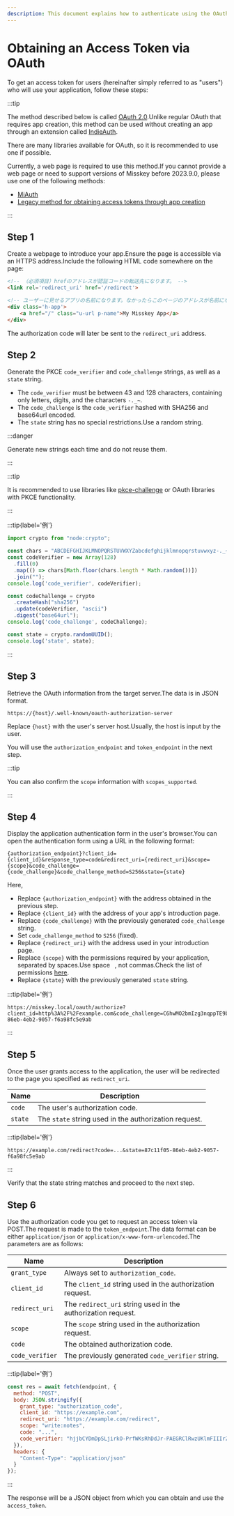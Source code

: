 ```yaml
---
description: This document explains how to authenticate using the OAuth2.0 method, available from v2023.9.0 onwards.
---
```


# Obtaining an Access Token via OAuth

To get an access token for users (hereinafter simply referred to as "users") who will use your application, follow these steps:

:::tip

The method described below is called [OAuth 2.0](https://datatracker.ietf.org/doc/html/rfc6749.html).Unlike regular OAuth that requires app creation, this method can be used without creating an app through an extension called [IndieAuth](https://indieauth.spec.indieweb.org/).

There are many libraries available for OAuth, so it is recommended to use one if possible.

Currently, a web page is required to use this method.If you cannot provide a web page or need to support versions of Misskey before 2023.9.0, please use one of the following methods:

- [MiAuth](./miauth.md)
- [Legacy method for obtaining access tokens through app creation](./app.md)

:::

## Step 1

Create a webpage to introduce your app.Ensure the page is accessible via an HTTPS address.Include the following HTML code somewhere on the page:

```html
<!-- （必須項目）hrefのアドレスが認証コードの転送先になります。 -->
<link rel='redirect_uri' href='/redirect'>

<!-- ユーザーに見せるアプリの名前になります。なかったらこのページのアドレスが名前になります。 -->
<div class='h-app'>
	<a href="/" class="u-url p-name">My Misskey App</a>
</div>
```

The authorization code will later be sent to the `redirect_uri` address.

## Step 2

Generate the PKCE `code_verifier` and `code_challenge` strings, as well as a `state` string.

- The `code_verifier` must be between 43 and 128 characters, containing only letters, digits, and the characters `-._~`.
- The `code_challenge` is the `code_verifier` hashed with SHA256 and base64url encoded.
- The `state` string has no special restrictions.Use a random string.

:::danger

Generate new strings each time and do not reuse them.

:::

:::tip

It is recommended to use libraries like [pkce-challenge](https://www.npmjs.com/package/pkce-challenge) or OAuth libraries with PKCE functionality.

:::

:::tip{label='例'}

```js
import crypto from "node:crypto";

const chars = "ABCDEFGHIJKLMNOPQRSTUVWXYZabcdefghijklmnopqrstuvwxyz-._~";
const codeVerifier = new Array(128)
  .fill(0)
  .map(() => chars[Math.floor(chars.length * Math.random())])
  .join("");
console.log('code_verifier', codeVerifier);

const codeChallenge = crypto
  .createHash("sha256")
  .update(codeVerifier, "ascii")
  .digest("base64url");
console.log('code_challenge', codeChallenge);

const state = crypto.randomUUID();
console.log('state', state);
```

:::

## Step 3

Retrieve the OAuth information from the target server.The data is in JSON format.

```
https://{host}/.well-known/oauth-authorization-server
```

Replace `{host}` with the user's server host.Usually, the host is input by the user.

You will use the `authorization_endpoint` and `token_endpoint` in the next step.

:::tip

You can also confirm the `scope` information with `scopes_supported`.

:::

## Step 4

Display the application authentication form in the user's browser.You can open the authentication form using a URL in the following format:

```
{authorization_endpoint}?client_id={client_id}&response_type=code&redirect_uri={redirect_uri}&scope={scope}&code_challenge={code_challenge}&code_challenge_method=S256&state={state}
```

Here,

- Replace `{authorization_endpoint}` with the address obtained in the previous step.
- Replace `{client_id}` with the address of your app's introduction page.
- Replace `{code_challenge}` with the previously generated `code_challenge` string.
- Set `code_challenge_method` to `S256` (fixed).
- Replace `{redirect_uri}` with the address used in your introduction page.
- Replace `{scope}` with the permissions required by your application, separated by spaces.Use space ` `, not commas.Check the list of permissions [here](../permission.md).
- Replace `{state}` with the previously generated `state` string.

:::tip{label='例'}

```
https://misskey.local/oauth/authorize?client_id=http%3A%2F%2Fexample.com&code_challenge=C6hwMO2bmIzg3nqppTE9b79fvuOjlrKmH2xNiZSMHzw&code_challenge_method=S256&response_type=code&redirect_uri=http%3A%2F%2Fexample.com%2Fredirect&scope=write%3Anotes&state=87c11f05-86eb-4eb2-9057-f6a98fc5e9ab
```

:::

## Step 5

Once the user grants access to the application, the user will be redirected to the page you specified as `redirect_uri`.

| Name    | Description                                                           |
| ------- | --------------------------------------------------------------------- |
| `code`  | The user's authorization code.                        |
| `state` | The `state` string used in the authorization request. |

:::tip{label='例'}

```
https://example.com/redirect?code=...&state=87c11f05-86eb-4eb2-9057-f6a98fc5e9ab
```

:::

Verify that the state string matches and proceed to the next step.

## Step 6

Use the authorization code you get to request an access token via POST.The request is made to the `token_endpoint`.The data format can be either `application/json` or `application/x-www-form-urlencoded`.The parameters are as follows:

| Name            | Description                                                                  |
| --------------- | ---------------------------------------------------------------------------- |
| `grant_type`    | Always set to `authorization_code`.                          |
| `client_id`     | The `client_id` string used in the authorization request.    |
| `redirect_uri`  | The `redirect_uri` string used in the authorization request. |
| `scope`         | The `scope` string used in the authorization request.        |
| `code`          | The obtained authorization code.                             |
| `code_verifier` | The previously generated `code_verifier` string.             |

:::tip{label='例'}

```js
const res = await fetch(endpoint, {
  method: "POST",
  body: JSON.stringify({
    grant_type: "authorization_code",
    client_id: "https://example.com",
    redirect_uri: "https://example.com/redirect",
    scope: "write:notes",
    code: "...",
    code_verifier: "hjjbCYDmDpSLjirkO-PrfWKsRhDdJr-PAEGRClRwzUKlmFIIIrZNmSvUIraeIa~WqbqQnfbJV-Hc_IfuQkesBYUpukUi~lInDfU_AZjoZqbU.ioQTRzaFfZFfGnT-OAA",
  }),
  headers: {
    "Content-Type": "application/json"
  }
});
```

:::

The response will be a JSON object from which you can obtain and use the `access_token`.
